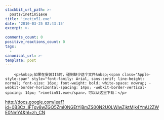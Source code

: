 ```yaml
---
stackbit_url_path: >-
  posts/inetin51exe
title: 'inetin51.exe'
date: '2010-03-25 02:43:15'
excerpt: >-
  
comments_count: 0
positive_reactions_count: 0
tags: 
  - 
canonical_url: >-
template: post
---
```


        <p>&nbsp;如果在安装IIS时，碰到缺少这个文件&nbsp;<span class="Apple-style-span" style="font-family: Arial, sans-serif; line-height: normal; font-size: 16px; font-weight: bold; white-space: nowrap; -webkit-border-horizontal-spacing: 14px; -webkit-border-vertical-spacing: 14px; ">inetin51.exe</span>，可以从这里下载：</p>
<p><a href="http://docs.google.com/leaf?id=0B3Cz_IFTgv8wZGQ5ZmI0NGEtYjBmZS00N2U0LWIwZjktMjk4YmU2ZWE0NmY4&amp;hl=zh_CN">http://docs.google.com/leaf?id=0B3Cz_IFTgv8wZGQ5ZmI0NGEtYjBmZS00N2U0LWIwZjktMjk4YmU2ZWE0NmY4&amp;hl=zh_CN</a></p>
<p>&nbsp;</p>
<p><img alt="" src="http://www.zizhujy.com/blog/image.axd?picture=image_225.png"></p>
      